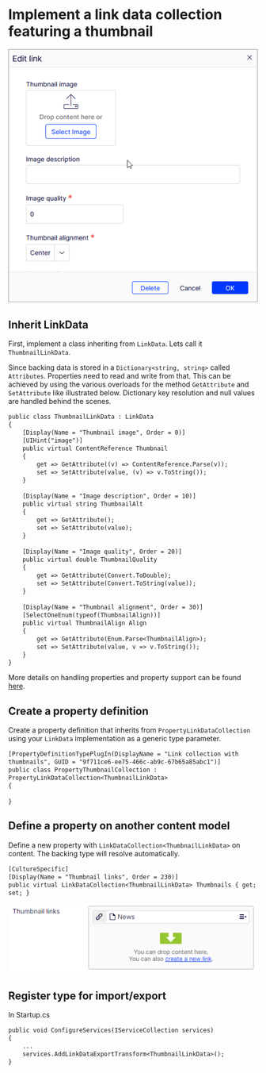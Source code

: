 # Implement a link data collection featuring a thumbnail

![Editor result](./images/thumbnail-link-modal.png)

## Inherit LinkData

First, implement a class inheriting from `LinkData`. Lets call it `ThumbnailLinkData`.

Since backing data is stored in a `Dictionary<string, string>` called `Attributes`.
Properties need to read and write from that.
This can be achieved by using the various overloads for the method `GetAttribute` and `SetAttribute` like illustrated below.
Dictionary key resolution and null values are handled behind the scenes.

```
public class ThumbnailLinkData : LinkData
{
    [Display(Name = "Thumbnail image", Order = 0)]
    [UIHint("image")]
    public virtual ContentReference Thumbnail
    {
        get => GetAttribute((v) => ContentReference.Parse(v));
        set => SetAttribute(value, (v) => v.ToString());
    }

    [Display(Name = "Image description", Order = 10)]
    public virtual string ThumbnailAlt
    {
        get => GetAttribute();
        set => SetAttribute(value);
    }

    [Display(Name = "Image quality", Order = 20)]
    public virtual double ThumbnailQuality
    {
        get => GetAttribute(Convert.ToDouble);
        set => SetAttribute(Convert.ToString(value));
    }

    [Display(Name = "Thumbnail alignment", Order = 30)]
    [SelectOneEnum(typeof(ThumbnailAlign))]
    public virtual ThumbnailAlign Align
    {
        get => GetAttribute(Enum.Parse<ThumbnailAlign>);
        set => SetAttribute(value, v => v.ToString());
    }
}
```

More details on handling properties and property support can be found [here](./advanced-property-handling.md).

## Create a property definition

Create a property definition that inherits from `PropertyLinkDataCollection` using your `LinkData` implementation as a generic type parameter.

```
[PropertyDefinitionTypePlugIn(DisplayName = "Link collection with thumbnails", GUID = "9f711ce6-ee75-466c-ab9c-67b65a85abc1")]
public class PropertyThumbnailCollection : PropertyLinkDataCollection<ThumbnailLinkData>
{

}
```

## Define a property on another content model

Define a new property with `LinkDataCollection<ThumbnailLinkData>` on content.
The backing type will resolve automatically.

```
[CultureSpecific]
[Display(Name = "Thumbnail links", Order = 230)]
public virtual LinkDataCollection<ThumbnailLinkData> Thumbnails { get; set; }
```

![Property looks like this](./images/thumbnal-links.png)

## Register type for import/export

In Startup.cs

```
public void ConfigureServices(IServiceCollection services)
{
    ...
    services.AddLinkDataExportTransform<ThumbnailLinkData>();
}
```
